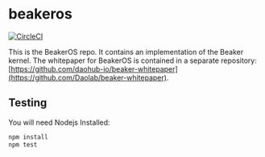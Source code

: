 # beakeros
[![CircleCI](https://circleci.com/gh/daohub-io/beakeros.svg?style=svg&circle-token=03f33d77aa4de144ba10274b9e4020ffb82f7c95)](https://circleci.com/gh/Daolab/beakeros)

This is the BeakerOS repo. It contains an implementation of the Beaker kernel.
The whitepaper for BeakerOS is contained in a separate repository:
[https://github.com/daohub-io/beaker-whitepaper](https://github.com/Daolab/beaker-whitepaper).

## Testing
You will need Nodejs Installed:
```bash
npm install
npm test 
```